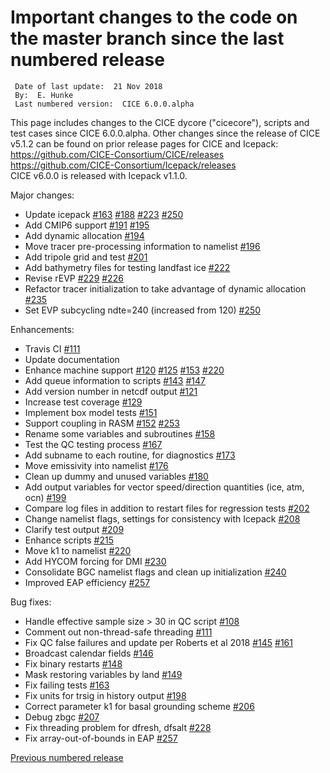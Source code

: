 # Important changes to the code on the master branch since the last numbered release

     Date of last update:  21 Nov 2018
     By:  E. Hunke
     Last numbered version:  CICE 6.0.0.alpha  

This page includes changes to the CICE dycore ("cicecore"), scripts and test cases since CICE 6.0.0.alpha.  Other changes since the release of CICE v5.1.2 can be found on prior release pages for CICE and Icepack:      
https://github.com/CICE-Consortium/CICE/releases       
https://github.com/CICE-Consortium/Icepack/releases      
CICE v6.0.0 is released with Icepack v1.1.0.

Major changes:
- Update icepack [#163](https://github.com/CICE-Consortium/CICE/pull/163) [#188](https://github.com/CICE-Consortium/CICE/pull/188) [#223](https://github.com/CICE-Consortium/CICE/pull/223) [#250](https://github.com/CICE-Consortium/CICE/pull/250)
- Add CMIP6 support [#191](https://github.com/CICE-Consortium/CICE/pull/191) [#195](https://github.com/CICE-Consortium/CICE/pull/195)
- Add dynamic allocation [#194](https://github.com/CICE-Consortium/CICE/pull/194)
- Move tracer pre-processing information to namelist [#196](https://github.com/CICE-Consortium/CICE/pull/196)
- Add tripole grid and test [#201](https://github.com/CICE-Consortium/CICE/pull/201)
- Add bathymetry files for testing landfast ice [#222](https://github.com/CICE-Consortium/CICE/pull/222)
- Revise rEVP [#229](https://github.com/CICE-Consortium/CICE/pull/229) [#226](https://github.com/CICE-Consortium/CICE/pull/226)
- Refactor tracer initialization to take advantage of dynamic allocation [#235](https://github.com/CICE-Consortium/CICE/pull/235)
- Set EVP subcycling ndte=240 (increased from 120) [#250](https://github.com/CICE-Consortium/CICE/pull/250)

Enhancements:
- Travis CI [#111](https://github.com/CICE-Consortium/CICE/pull/111)
- Update documentation 
- Enhance machine support [#120](https://github.com/CICE-Consortium/CICE/pull/120)
[#125](https://github.com/CICE-Consortium/CICE/pull/125)
[#153](https://github.com/CICE-Consortium/CICE/pull/153)
[#220](https://github.com/CICE-Consortium/CICE/pull/220)
- Add queue information to scripts [#143](https://github.com/CICE-Consortium/CICE/pull/143)
[#147](https://github.com/CICE-Consortium/CICE/pull/147)
- Add version number in netcdf output [#121](https://github.com/CICE-Consortium/CICE/pull/121)
- Increase test coverage [#129](https://github.com/CICE-Consortium/CICE/pull/129)
- Implement box model tests [#151](https://github.com/CICE-Consortium/CICE/pull/151)
- Support coupling in RASM [#152](https://github.com/CICE-Consortium/CICE/pull/152) [#253](https://github.com/CICE-Consortium/CICE/pull/253)
- Rename some variables and subroutines [#158](https://github.com/CICE-Consortium/CICE/pull/158)
- Test the QC testing process [#167](https://github.com/CICE-Consortium/CICE/pull/167)
- Add subname to each routine, for diagnostics [#173](https://github.com/CICE-Consortium/CICE/pull/173)
- Move emissivity into namelist [#176](https://github.com/CICE-Consortium/CICE/pull/176)
- Clean up dummy and unused variables [#180](https://github.com/CICE-Consortium/CICE/pull/180)
- Add output variables for vector speed/direction quantities (ice, atm, ocn) [#199](https://github.com/CICE-Consortium/CICE/pull/199)
- Compare log files in addition to restart files for regression tests [#202](https://github.com/CICE-Consortium/CICE/pull/202)
- Change namelist flags, settings for consistency with Icepack [#208](https://github.com/CICE-Consortium/CICE/pull/208)
- Clarify test output [#209](https://github.com/CICE-Consortium/CICE/pull/209)
- Enhance scripts [#215](https://github.com/CICE-Consortium/CICE/pull/215)
- Move k1 to namelist [#220](https://github.com/CICE-Consortium/CICE/pull/220)
- Add HYCOM forcing for DMI [#230](https://github.com/CICE-Consortium/CICE/pull/230)
- Consolidate BGC namelist flags and clean up initialization [#240](https://github.com/CICE-Consortium/CICE/pull/240)
- Improved EAP efficiency [#257](https://github.com/CICE-Consortium/CICE/pull/257)

Bug fixes:
- Handle effective sample size > 30 in QC script [#108](https://github.com/CICE-Consortium/CICE/pull/108)
- Comment out non-thread-safe threading [#111](https://github.com/CICE-Consortium/CICE/pull/111)
- Fix QC false failures and update per Roberts et al 2018 [#145](https://github.com/CICE-Consortium/CICE/pull/145)
[#161](https://github.com/CICE-Consortium/CICE/pull/161)
- Broadcast calendar fields [#146](https://github.com/CICE-Consortium/CICE/pull/146)
- Fix binary restarts [#148](https://github.com/CICE-Consortium/CICE/pull/148)
- Mask restoring variables by land [#149](https://github.com/CICE-Consortium/CICE/pull/149)
- Fix failing tests [#163](https://github.com/CICE-Consortium/CICE/pull/163)
- Fix units for trsig in history output [#198](https://github.com/CICE-Consortium/CICE/pull/198)
- Correct parameter k1 for basal grounding scheme [#206](https://github.com/CICE-Consortium/CICE/pull/206)
- Debug zbgc [#207](https://github.com/CICE-Consortium/CICE/pull/207)
- Fix threading problem for dfresh, dfsalt [#228](https://github.com/CICE-Consortium/CICE/pull/228)
- Fix array-out-of-bounds in EAP [#257](https://github.com/CICE-Consortium/CICE/pull/257)




[Previous numbered release](https://github.com/CICE-Consortium/CICE/releases) 